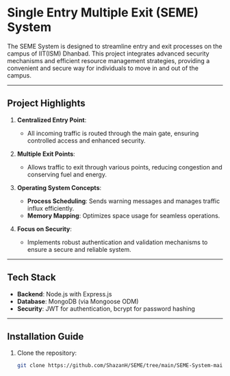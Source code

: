 # Single Entry Multiple Exit (SEME) System

The SEME System is designed to streamline entry and exit processes on the campus of IIT(ISM) Dhanbad. This project integrates advanced security mechanisms and efficient resource management strategies, providing a convenient and secure way for individuals to move in and out of the campus.

---

## Project Highlights

1. **Centralized Entry Point**:
   - All incoming traffic is routed through the main gate, ensuring controlled access and enhanced security.

2. **Multiple Exit Points**:
   - Allows traffic to exit through various points, reducing congestion and conserving fuel and energy.

3. **Operating System Concepts**:
   - **Process Scheduling**: Sends warning messages and manages traffic influx efficiently.
   - **Memory Mapping**: Optimizes space usage for seamless operations.

4. **Focus on Security**:
   - Implements robust authentication and validation mechanisms to ensure a secure and reliable system.

---

## Tech Stack

- **Backend**: Node.js with Express.js
- **Database**: MongoDB (via Mongoose ODM)
- **Security**: JWT for authentication, bcrypt for password hashing

---

## Installation Guide

1. Clone the repository:
   ```bash
   git clone https://github.com/ShazanH/SEME/tree/main/SEME-System-main

